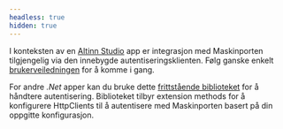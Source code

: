 ```yaml
---
headless: true
hidden: true
---
```


I konteksten av en [Altinn Studio](/nb/altinn-studio/) app er integrasjon med Maskinporten tilgjengelig via den innebygde autentiseringsklienten. Følg ganske enkelt [brukerveiledningen](/nb/altinn-studio/v8/guides/integration/maskinporten/) for å komme i gang.

For andre _.Net_ apper kan du bruke dette [frittstående biblioteket](https://github.com/Altinn/altinn-apiclient-maskinporten) for å håndtere autentisering. Biblioteket tilbyr extension methods for å konfigurere HttpClients til å autentisere med Maskinporten basert på din oppgitte konfigurasjon.